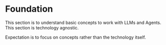 # Foundation

This section is to understand basic concepts to work with LLMs and Agents.
This section is technology agnostic.

Expectation is to focus on concepts rather than the technology itself.